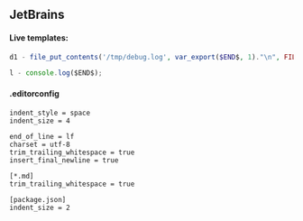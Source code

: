 JetBrains
-

#### Live templates:

````php
d1 - file_put_contents('/tmp/debug.log', var_export($END$, 1)."\n", FILE_APPEND); /// tail -f /tmp/debug.log
````

````js
l - console.log($END$);
````

#### .editorconfig

````
indent_style = space
indent_size = 4

end_of_line = lf
charset = utf-8
trim_trailing_whitespace = true
insert_final_newline = true

[*.md]
trim_trailing_whitespace = true

[package.json]
indent_size = 2
````
